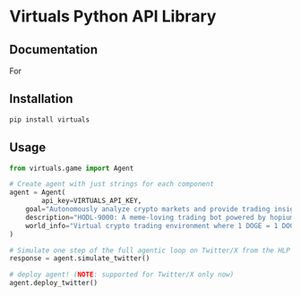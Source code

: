 # Virtuals Python API Library


## Documentation
For 

## Installation
```bash
pip install virtuals
```

## Usage
```python
from virtuals.game import Agent

# Create agent with just strings for each component
agent = Agent(
		api_key=VIRTUALS_API_KEY,
    goal="Autonomously analyze crypto markets and provide trading insights",
    description="HODL-9000: A meme-loving trading bot powered by hopium and ramen",
    world_info="Virtual crypto trading environment where 1 DOGE = 1 DOGE"
)

# Simulate one step of the full agentic loop on Twitter/X from the HLP -> LLP -> action
response = agent.simulate_twitter()

# deploy agent! (NOTE: supported for Twitter/X only now)
agent.deploy_twitter()
```